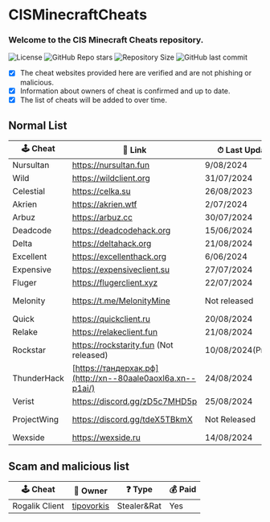 # CISMinecraftCheats
### Welcome to the CIS Minecraft Cheats repository.
![License](https://img.shields.io/github/license/cframe1337/CISMinecraftCheats) ![GitHub Repo stars](https://img.shields.io/github/stars/cframe1337/CISMinecraftCheats)
![Repository Size](https://img.shields.io/github/repo-size/cframe1337/CISMinecraftCheats) ![GitHub last commit](https://img.shields.io/github/last-commit/cframe1337/CISMinecraftCheats)


- [x] The cheat websites provided here are verified and are not phishing or malicious.
- [x] Information about owners of cheat is confirmed and up to date.
- [x] The list of cheats will be added to over time.

## Normal List
| 🕹 Cheat | 🔗 Link | ⏱ Last Update | 🌟 Rating | 👑 Owner | 🛡 Protection | 💰 Paid | 💸 Free ver. |
| --- | --- | --- | --- | --- | --- | --- | --- |
| Nursultan | https://nursultan.fun | 9/08/2024 | ★★★★☆ | [CrashSystem](https://discord.com/users/1225495473234641009) | Argentoz | Paid | No |
| Wild | https://wildclient.org | 31/07/2024 | ★★★☆☆ | [BlueMouse](https://discord.com/users/532120976440164352) | Custom(?) | Paid | No |
| Celestial | https://celka.su | 26/08/2023 | ★★☆☆☆ | [Smertnix](https://discord.com/users/880503910622691349) | Argentoz | Paid | No |
| Akrien | https://akrien.wtf | 2/07/2024 | ★★★☆☆ | [Fals3R](https://t.me/Fals3R) | Custom(?) | Paid | No |
| Arbuz | https://arbuz.cc | 30/07/2024 | ★★★☆☆ | [wxshuzx](https://discord.com/users/1047739286964932608)| GishReloadead | Paid | No |
| Deadcode | https://deadcodehack.org | 15/06/2024 | ★★☆☆☆ | [gish_reloadead](https://discord.com/users/790439129703907378) | GishReloadead | Free | Yes(Freemium) |
| Delta | https://deltahack.org | 21/08/2024 | ★★★★☆ | [dezz](https://t.me/dezztoper) | GishReloadead | Paid | No |
| Excellent | https://excellenthack.org | 6/06/2024 | ★★☆☆☆ | [sheluvparis](https://discord.com/users/1064671203782037555) | GishReloadead | Paid | No |
| Expensive | https://expensiveclient.su | 27/07/2024 | ★★★☆☆ | [dedinsiduss](https://discord.com/users/1163387041455812668) | Argentoz | Paid | No |
| Fluger | https://flugerclient.xyz | 22/07/2024 | ★☆☆☆☆ | [Fluger](https://t.me/FlugerOld) | SerjTarasov | Paid | No |
| Melonity | https://t.me/MelonityMine | Not released | Not released | [Stanislav Minaev](https://vk.com/minaev_hack) | Custom(?) | Paid(Not released) | No |
| Quick | https://quickclient.ru | 20/08/2024 | ★★★☆☆ | [Fabos](https://discord.com/users/974660866203062322) | GishReloadead | Paid | Yes(Freemium) |
| Relake | https://relakeclient.fun | 21/08/2024 | ★★★★☆ | [wavenever](https://discord.com/users/1213473984839163906) | SerjTarasov | Paid | No |
| Rockstar | https://rockstarity.fun (Not released) | 10/08/2024(Private) | ★★★★☆ | [ConeTin](https://discord.com/users/627722840992514061)| Custom(?) | Paid(Not released) | Yes |
| ThunderHack | [https://тандерхак.рф](http://xn--80aale0aoxl6a.xn--p1ai/) | 24/08/2024 | ★★★★☆ | [Pan4ur](https://discord.com/users/532547459692625941) | NonProtected (Open Source) | Free | Yes |
| Verist | https://discord.gg/zD5c7MHD5p | 25/08/2024 | ★★★☆☆ | [Kasper](https://discord.com/users/665501855060721704) | Custom(?) | Free | Yes |
| ProjectWing | https://discord.gg/tdeX5TBkmX | Not Released | Not Released | [ecstasy](https://discord.com/users/1043642188522848296) | Custom(?) | Paid(Not released) | No |
| Wexside | https://wexside.ru | 14/08/2024 | ★★★☆☆ | [markushv](https://discord.com/users/1057599837652135957) | Custom(?) | Paid | No |

## Scam and malicious list
| 🕹 Cheat | 👑 Owner | ❓ Type | 💰 Paid |
| --- | --- | --- | --- |
| Rogalik Client | [tipovorkis](https://discord.com/users/626283087684304897) | Stealer&Rat | Yes |


